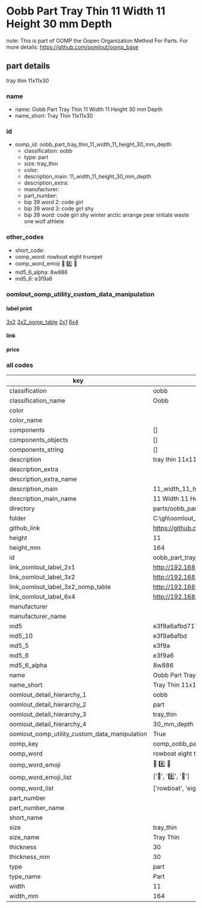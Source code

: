 # Oobb Part Tray Thin 11 Width 11 Height 30 mm Depth  

note: This is part of OOMP the Oopen Organization Method For Parts. For more details: https://github.com/oomlout/oomp_base

##  part details
  



tray thin 11x11x30



### name
* name: Oobb Part Tray Thin 11 Width 11 Height 30 mm Depth
* name_short: Tray Thin 11x11x30 
### id
* oomp_id: oobb_part_tray_thin_11_width_11_height_30_mm_depth
  * classification: oobb
  * type: part
  * size: tray_thin
  * color: 
  * description_main: 11_width_11_height_30_mm_depth
  * description_extra: 
  * manufacturer: 
  * part_number: 
  * bip 39 word 2: code girl
  * bip 39 word 3: code girl shy
  * bip 39 word: code girl shy winter arctic arrange pear imitate waste one wolf athlete

### other_codes
* short_code: 
* oomp_word: rowboat eight trumpet
* oomp_word_emoji :rowboat: :eight: :trumpet:
* md5_6_alpha: 8w886
* md5_6: e3f9a6






### oomlout_oomp_utility_custom_data_manipulation
#### label print
[3x2](http://192.168.1.245:1112/?label=oomp%208w886)
[3x2_oomp_table](http://192.168.1.108:1112/?label=oomp%208w886)
[2x1](http://192.168.1.242:1112/?label=oomp%208w886)
[6x4](http://192.168.1.55:1112/?label=oomp%208w886)    

#### link

                              

#### price







### all codes 
| key | value |  
| --- | --- |  
| classification | oobb |  
| classification_name | Oobb |  
| color |  |  
| color_name |  |  
| components | [] |  
| components_objects | [] |  
| components_string | [] |  
| description | tray thin 11x11x30 |  
| description_extra |  |  
| description_extra_name |  |  
| description_main | 11_width_11_height_30_mm_depth |  
| description_main_name | 11 Width 11 Height 30 mm Depth |  
| directory | parts/oobb_part_tray_thin_11_width_11_height_30_mm_depth |  
| folder | C:\gh\oomlout_oobb_version_4_generated_parts\parts\oobb_part_tray_thin_11_width_11_height_30_mm_depth |  
| github_link | https://github.com/oomlout/oomlout_oomp_part_src/tree/main/parts/oobb_part_tray_thin_11_width_11_height_30_mm_depth |  
| height | 11 |  
| height_mm | 164 |  
| id | oobb_part_tray_thin_11_width_11_height_30_mm_depth |  
| link_oomlout_label_2x1 | http://192.168.1.242:1112/?label=oomp%208w886 |  
| link_oomlout_label_3x2 | http://192.168.1.245:1112/?label=oomp%208w886 |  
| link_oomlout_label_3x2_oomp_table | http://192.168.1.108:1112/?label=oomp%208w886 |  
| link_oomlout_label_6x4 | http://192.168.1.55:1112/?label=oomp%208w886 |  
| manufacturer |  |  
| manufacturer_name |  |  
| md5 | e3f9a6afbd71744031059fc18f189168 |  
| md5_10 | e3f9a6afbd |  
| md5_5 | e3f9a |  
| md5_6 | e3f9a6 |  
| md5_6_alpha | 8w886 |  
| name | Oobb Part Tray Thin 11 Width 11 Height 30 mm Depth |  
| name_short | Tray Thin 11x11x30  |  
| oomlout_detail_hierarchy_1 | oobb |  
| oomlout_detail_hierarchy_2 | part |  
| oomlout_detail_hierarchy_3 | tray_thin |  
| oomlout_detail_hierarchy_4 | 30_mm_depth |  
| oomlout_oomp_utility_custom_data_manipulation | True |  
| oomp_key | oomp_oobb_part_tray_thin_11_width_11_height_30_mm_depth |  
| oomp_word | rowboat eight trumpet |  
| oomp_word_emoji | :rowboat: :eight: :trumpet: |  
| oomp_word_emoji_list | [':rowboat:', ':eight:', ':trumpet:'] |  
| oomp_word_list | ['rowboat', 'eight', 'trumpet'] |  
| part_number |  |  
| part_number_name |  |  
| short_name |  |  
| size | tray_thin |  
| size_name | Tray Thin |  
| thickness | 30 |  
| thickness_mm | 30 |  
| type | part |  
| type_name | Part |  
| width | 11 |  
| width_mm | 164 |  
